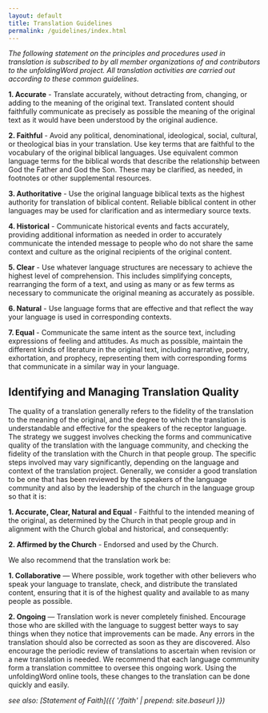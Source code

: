 ```yaml
---
layout: default
title: Translation Guidelines
permalink: /guidelines/index.html
---
```


*The following statement on the principles and procedures used in translation is subscribed to by all member organizations of and contributors to the unfoldingWord project. All translation activities are carried out according to these common guidelines.*

**1. Accurate** - Translate accurately, without detracting from, changing, or adding to the meaning of the original text. Translated content should faithfully communicate as precisely as possible the meaning of the original text as it would have been understood by the original audience.

**2. Faithful** - Avoid any political, denominational, ideological, social, cultural, or theological bias in your translation. Use key terms that are faithful to the vocabulary of the original biblical languages. Use equivalent common language terms for the biblical words that describe the relationship between God the Father and God the Son. These may be clarified, as needed, in footnotes or other supplemental resources.

**3. Authoritative** - Use the original language biblical texts as the highest authority for translation of biblical content. Reliable biblical content in other languages may be used for clarification and as intermediary source texts.

**4. Historical** - Communicate historical events and facts accurately, providing additional information as needed in order to accurately communicate the intended message to people who do not share the same context and culture as the original recipients of the original content.

**5. Clear** - Use whatever language structures are necessary to achieve the highest level of comprehension. This includes simplifying concepts, rearranging the form of a text, and using as many or as few terms as necessary to communicate the original meaning as accurately as possible.

**6. Natural** - Use language forms that are effective and that reflect the way your language is used in corresponding contexts.

**7. Equal** - Communicate the same intent as the source text, including expressions of feeling and attitudes. As much as possible, maintain the different kinds of literature in the original text, including narrative, poetry, exhortation, and prophecy, representing them with corresponding forms that communicate in a similar way in your language.

## Identifying and Managing Translation Quality

The quality of a translation generally refers to the fidelity of the translation to the meaning of the original, and the degree to which the translation is understandable and effective for the speakers of the receptor language. The strategy we suggest involves checking the forms and communicative quality of the translation with the language community, and checking the fidelity of the translation with the Church in that people group.
The specific steps involved may vary significantly, depending on the language and context of the translation project. Generally, we consider a good translation to be one that has been reviewed by the speakers of the language community and also by the leadership of the church in the language group so that it is:

**1. Accurate, Clear, Natural and Equal** - Faithful to the intended meaning of the original, as determined by the Church in that people group and in alignment with the Church global and historical, and consequently:

**2. Affirmed by the Church** - Endorsed and used by the Church.

We also recommend that the translation work be:

**1. Collaborative** — Where possible, work together with other believers who speak your language to translate, check, and distribute the translated content, ensuring that it is of the highest quality and available to as many people as possible.

**2. Ongoing** — Translation work is never completely finished. Encourage those who are skilled with the language to suggest better ways to say things when they notice that improvements can be made. Any errors in the translation should also be corrected as soon as they are discovered. Also encourage the periodic review of translations to ascertain when revision or a new translation is needed. We recommend that each language community form a translation committee to oversee this ongoing work. Using the unfoldingWord online tools, these changes to the translation can be done quickly and easily.

*see also: [Statement of Faith]({{ '/faith' | prepend: site.baseurl }})*
